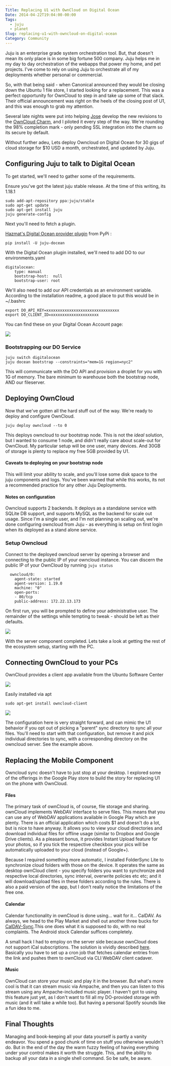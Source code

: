 ```yaml
---
Title: Replacing U1 with OwnCloud on Digital Ocean
Date: 2014-04-22T19:04:00-00:00
Tags:
  - juju
  - planet
Slug: replacing-u1-with-owncloud-on-digital-ocean
Category: Community
---
```


Juju is an enterprise grade system orchestration tool. But, that doesn't mean its only place is in some big fortune 500 company. Juju helps me in my day to day orchestration of the webapps that power my home, and pet projects. I've come to rely on using Juju to orchestrate all of my deployments whether personal or commercial.

So, with that being said - when Canonical announced they would be closing down the Ubuntu 1 file store, I started looking for a replacement. This was a perfect opportunity for OwnCloud to step in and take up some of that slack. Their official announcement was right on the heels of the closing post of U1, and this was enough to grab my attention.

Several late nights were put into helping [Jose](http://joseeantonior.wordpress.com/2014/04/11/owncloud-charm-updated/) develop the new revisions to the [OwnCloud Charm](https://jujucharms.com/sidebar/search/precise/owncloud-13/?text=owncloud), and I piloted it every step of the way. We're rounding the 98% completion mark - only pending SSL integration into the charm so its secure by default.

Without further adeu, Lets deploy Owncloud on Digital Ocean for 30 gigs of cloud storage for $10 USD a month, orchestrated, and updated by Juju.

## Configuring Juju to talk to Digital Ocean
To get started, we'll need to gather some of the requirements.

Ensure you've got the latest juju stable release. At the time of this writing, its 1.18.1

	sudo add-apt-repository ppa:juju/stable
    sudo apt-get update
    sudo apt-get install juju
    juju generate-config

Next you'll need to fetch a plugin.

[Hazmat's Digital Ocean provider plugin](https://github.com/kapilt/juju-digitalocean)  from PyPi :

	pip install -U juju-docean

With the Digital Ocean plugin installed, we'll need to add DO to our environments.yaml

    digitalocean:
        type: manual
        bootstrap-host:  null
        bootstrap-user: root

We'll also need to add our API credentials as an environment variable. According to the installation readme, a good place to put this would be in ~/.bashrc

    export DO_API_KEY=xxxxxxxxxxxxxxxxxxxxxxxxxxxxxxxx
    export DO_CLIENT_ID=xxxxxxxxxxxxxxxxxxxxx

You can find these on your Digital Ocean Account page:

![](/images/2014/Apr/DO_API.png)


### Bootstrapping our DO Service

	juju switch digitalocean
    juju docean bootstrap --constraints="mem=1G region=nyc2"

This will communicate with the DO API and provision a droplet for you with 1G of memory. The bare minimum to warehouse both the bootstrap node, AND our fileserver.

## Deploying OwnCloud

Now that we've gotten all the hard stuff out of the way. We're ready to deploy and configure OwnCloud.

	juju deploy owncloud --to 0

This deploys owncloud to our bootstrap node. This is not the *ideal* solution, but I wanted to consume 1 node, and didn't really care about scale-out for OwnCloud. My particular setup will be one user, many devices. And 30GB of storage is plenty to replace my free 5GB provided by U1.

#### Caveats to deploying on your bootstrap node

This will limit your ability to scale, and you'll lose some disk space to the juju components and logs. You've been warned that while this works, its not a recommended practice for any other Juju Deployments.

#### Notes on configuration

Owncloud supports 2 backends. It deploys as a standalone service with SQLite DB support, and supports MySQL as the backend for scale out usage. Since I'm a single user, and I'm not planning on scaling out, we're done configuring owncloud from Juju - as everything is setup on first login when its deployed as a stand alone service.


### Setup Owncloud

Connect to the deployed owncloud server by opening a browser and connecting to the public IP of your owncloud instance. You can discern the public IP of your OwnCloud by running `juju status`

	  owncloud/0:
        agent-state: started
        agent-version: 1.19.0
        machine: "0"
        open-ports:
        - 80/tcp
        public-address: 172.22.13.173

On first run, you will be prompted to define your administrative user. The remainder of the settings while tempting to tweak - should be left as their defaults.

![](/images/2014/Apr/do_first_run.png)

With the server component completed. Lets take a look at getting the rest of the ecosystem setup, starting with the PC.


## Connecting OwnCloud to your PCs

OwnCloud provides a client app available from the Ubuntu Software Center

![](/images/2014/Apr/owncloud_client_software_center.png)

Easily installed via apt

	sudo apt-get install owncloud-client

![](/images/2014/Apr/do_client_screen-1.png)

The configuration here is very straight forward, and can mimic the U1 behavior if you opt out of picking a "parent" sync directory to sync all your files. You'll need to start with that configuration, but remove it and pick individual directories to sync, with a corresponding directory on the owncloud server. See the example above.


## Replacing the Mobile Component

Owncloud sync doesn't have to just stop at your desktop. I explored some of the offerings in the Google Play store to build the story for replacing U1 on the phone with OwnCloud.


#### Files

The primary task of ownCloud is, of course, file storage and sharing. ownCloud implements WebDAV interface to serve files. This means that you can use any of WebDAV applications available in Google Play which are plenty. There is an official application which costs $1 and doesn't do a lot, but is nice to have anyway. It allows you to view your cloud directories and download individual files for offline usage (similar to Dropbox and Google Drive clients). As a pleasant bonus, it provides Instant Upload feature for your photos, so if you tick the respective checkbox your pics will be automatically uploaded to your cloud (instead of Google+).

Because I required something more automatic, I installed FolderSync Lite to synchronize cloud folders with those on the device. It operates the same as desktop ownCloud client - you specify folders you want to synchronize and respective local directories, sync interval, overwrite policies etc etc; and it will download/upload files in these folders according to the rules. There is also a paid version of the app, but I don't really notice the limitations of the free one.

#### Calendar

Calendar functionality in ownCloud is done using… wait for it… CalDAV. As always, we head to the Play Market and shell out another three bucks for [CalDAV-Sync](https://play.google.com/store/apps/details?id=org.dmfs.caldav.lib).This one does what it is supposed to do, with no real complaints. The Android stock Calendar suffices completely.

A small hack I had to employ on the server side because ownCloud does not support iCal subscriptions. The solution is vividly described [here](http://forum.owncloud.org/viewtopic.php?f=8&t=11576). Basically you have to set up a cron job that fetches calendar entries from the link and pushes them to ownCloud via CLI WebDAV client cadaver.

#### Music

OwnCloud can store your music and play it in the browser. But what's more cool is that it can stream music via Ampache, and then you can listen to this stream using any Ampache-included music player. I haven't got to using this feature just yet, as I don't want to fill all my DO-provided storage with music (and it will take a while too). But having a personal Spotify sounds like a fun idea to me.

## Final Thoughts

Managing and book-keeping all your data yourself is partly a vanity endeavor. You spend a good chunk of time on stuff you otherwise wouldn't do. But in the end of the day the warm fuzzy feeling of having everything under your control makes it worth the struggle. This, and the ability to backup all your data in a single shell command. So be safe, be aware.
